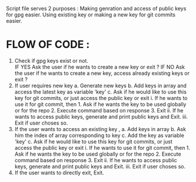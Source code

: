Script file serves 2 purposes :
    Making genration and access of public keys for gpg easier.
    Using existing key or making a new key for git commits easier.

# FLOW OF CODE :
1. Check if gpg keys exist or not.<br>
    IF YES 
        Ask the user if he wants to create a new key or exit ?
    IF NO
        Ask the user if he wants to create a new key, access already existing keys or exit ?
2. If user requires new key
    a. Generate new keys
    b. Add keys in array and access the latest key as variable 'key'
    c. Ask if he would like to use this key for git commits, or just access the public key or exit
        i. If he wants to use it for git commit, then
            1. Ask if he wants the key to be used globally or for the repo
            2. Execute command based on response
            3. Exit
        ii. If he wants to access public keys, generate and print public keys and Exit.
        iii. Exit if user choses so.
3. If the user wants to access an existing key ,
    a. Add keys in array 
    b. Ask him the index of array corresponding to key
    c. Add the key as variable 'key'
    c. Ask if he would like to use this key for git commits, or just access the public key or exit
        i. If he wants to use it for git commit, then
            1. Ask if he wants the key to be used globally or for the repo
            2. Execute command based on response
            3. Exit
        ii. If he wants to access public keys, generate and print public keys and Exit.
        iii. Exit if user choses so.
4. If the user wants to directly exit, Exit.